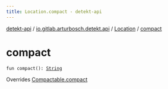 ```yaml
---
title: Location.compact - detekt-api
---
```


[detekt-api](../../index.html) / [io.gitlab.arturbosch.detekt.api](../index.html) / [Location](index.html) / [compact](./compact.html)

# compact

`fun compact(): `[`String`](https://kotlinlang.org/api/latest/jvm/stdlib/kotlin/-string/index.html)

Overrides [Compactable.compact](../-compactable/compact.html)

